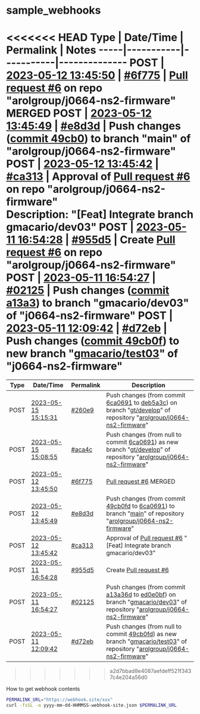 # sample_webhooks

<<<<<<< HEAD
Type | Date/Time | Permalink | Notes
-----|-----------|-----------|--------------
POST | [2023-05-12 13:45:50](2023-05-12-134550-webhook-site.json) | [#6f775](https://webhook.site/token/8dbfa1bc-03ff-46e4-a638-a6f7503e7334/request/6f775d81-43dc-4c28-86ab-9f667a9bb004/1) | [Pull request #6](https://bitbucket.org/arolgroup/j0664-ns2-firmware/pull-requests/6) on repo  "arolgroup/j0664-ns2-firmware" MERGED
POST | [2023-05-12 13:45:49](2023-05-12-134549-webhook-site.json) | [#e8d3d](https://webhook.site/token/8dbfa1bc-03ff-46e4-a638-a6f7503e7334/request/e8d3d556-14eb-41f1-abf5-e2ee03d15ab5/1) | Push changes ([commit 49cb0](https://bitbucket.org/arolgroup/j0664-ns2-firmware/commits/49cb0fd6590af14dbfb717d0e801f325362af5d9)) to branch "main" of "arolgroup/j0664-ns2-firmware"
POST | [2023-05-12 13:45:42](2023-05-12-134542-webhook-site.json) | [#ca313](https://webhook.site/#/8dbfa1bc-03ff-46e4-a638-a6f7503e7334/ca313f4f-715c-44a0-8416-810eb48d990e/1) | Approval of [Pull request #6](https://bitbucket.org/arolgroup/j0664-ns2-firmware/pull-requests/6) on repo "arolgroup/j0664-ns2-firmware"<br>Description: "[Feat] Integrate branch gmacario/dev03"
POST | [2023-05-11 16:54:28](2023-05-11-165428-webhook-site.json) | [#955d5](https://webhook.site/#/8dbfa1bc-03ff-46e4-a638-a6f7503e7334/955d568f-b6c4-4cbd-865d-96e98f9de22d/1) | Create [Pull request #6](https://bitbucket.org/arolgroup/j0664-ns2-firmware/pull-requests/6) on repo "arolgroup/j0664-ns2-firmware"
POST | [2023-05-11 16:54:27](2023-05-11-165427-webhook-site.json) | [#02125](https://webhook.site/#/8dbfa1bc-03ff-46e4-a638-a6f7503e7334/02125c1b-de30-451e-bb22-c206ba7aef57/1) | Push changes ([commit a13a3](https://bitbucket.org/arolgroup/j0664-ns2-firmware/commits/a13a36d2655a635df8a672f61b07fc3f1df25730)) to branch "gmacario/dev03" of "j0664-ns2-firmware"
POST | [2023-05-11 12:09:42](2023-05-11-120942-webhook-site.json) | [#d72eb](https://webhook.site/#/8dbfa1bc-03ff-46e4-a638-a6f7503e7334/d72eb8bd-0e82-4d28-ad51-51e56496f47b/1) | Push changes ([commit 49cb0f](https://bitbucket.org/arolgroup/j0664-ns2-firmware/commits/49cb0fd6590af14dbfb717d0e801f325362af5d9)) to new branch "[gmacario/test03](https://bitbucket.org/arolgroup/j0664-ns2-firmware/branch/gmacario/test03)" of "j0664-ns2-firmware"
=======
Type | Date/Time | Permalink | Description
-----|-----------|------|--------------
POST | [2023-05-15 15:15:31](2023-05-15-151531-webhook-site.json) | [#260e9](https://webhook.site/token/8dbfa1bc-03ff-46e4-a638-a6f7503e7334/request/260e9f6c-c04c-4b29-ba08-c243e4f25e72/raw) | Push changes (from commit [6ca0691](https://bitbucket.org/arolgroup/j0664-ns2-firmware/commits/6ca0691239785a619fa1dce7bf1073f50499cd60) to [deb5a3c](https://bitbucket.org/arolgroup/j0664-ns2-firmware/commits/deb5a3c03cd718680d5639bdceac9409f47f974c)) on branch "[gt/develop](https://bitbucket.org/arolgroup/j0664-ns2-firmware/branch/gt/develop)" of repository "[arolgroup/j0664-ns2-firmware](https://bitbucket.org/arolgroup/j0664-ns2-firmware/)"
POST | [2023-05-15 15:08:55](2023-05-15-150855-webhook-site.json) | [#aca4c](https://webhook.site/token/8dbfa1bc-03ff-46e4-a638-a6f7503e7334/request/aca4cc2e-e37b-4eef-b18a-63fd5301cfdc/raw) | Push changes (from null to commit [6ca0691](https://bitbucket.org/arolgroup/j0664-ns2-firmware/commits/6ca0691239785a619fa1dce7bf1073f50499cd60)) as new branch "[gt/develop](https://bitbucket.org/arolgroup/j0664-ns2-firmware/branch/gt/develop)" of repository "[arolgroup/j0664-ns2-firmware](https://bitbucket.org/arolgroup/j0664-ns2-firmware/)"
POST | [2023-05-12 13:45:50](2023-05-12-134550-webhook-site.json) | [#6f775](https://webhook.site/#/8dbfa1bc-03ff-46e4-a638-a6f7503e7334/request/6f775d81-43dc-4c28-86ab-9f667a9bb004/1) | [Pull request #6](https://bitbucket.org/arolgroup/j0664-ns2-firmware/pull-requests/6) MERGED
POST | [2023-05-12 13:45:49](2023-05-12-134549-webhook-site.json) | [#e8d3d](https://webhook.site/#/8dbfa1bc-03ff-46e4-a638-a6f7503e7334/request/e8d3d556-14eb-41f1-abf5-e2ee03d15ab5/1) | Push changes (from commit [49cb0fd](https://bitbucket.org/arolgroup/j0664-ns2-firmware/commits/49cb0fd6590af14dbfb717d0e801f325362af5d9) to [6ca0691](https://bitbucket.org/arolgroup/j0664-ns2-firmware/commits/6ca0691239785a619fa1dce7bf1073f50499cd60)) to branch "[main](https://bitbucket.org/arolgroup/j0664-ns2-firmware/branch/main)" of repository "[arolgroup/j0664-ns2-firmware](https://bitbucket.org/arolgroup/j0664-ns2-firmware/)"
POST | [2023-05-12 13:45:42](2023-05-12-134542-webhook-site.json) | [#ca313](https://webhook.site/#/8dbfa1bc-03ff-46e4-a638-a6f7503e7334/ca313f4f-715c-44a0-8416-810eb48d990e/1) | Approval of [Pull request #6](https://bitbucket.org/arolgroup/j0664-ns2-firmware/pull-requests/6) "[Feat] Integrate branch gmacario/dev03"
POST | [2023-05-11 16:54:28](2023-05-11-165428-webhook-site.json) | [#955d5](https://webhook.site/#/8dbfa1bc-03ff-46e4-a638-a6f7503e7334/955d568f-b6c4-4cbd-865d-96e98f9de22d/1) | Create [Pull request #6](https://bitbucket.org/arolgroup/j0664-ns2-firmware/pull-requests/6)
POST | [2023-05-11 16:54:27](2023-05-11-165427-webhook-site.json) | [#02125](https://webhook.site/#/8dbfa1bc-03ff-46e4-a638-a6f7503e7334/02125c1b-de30-451e-bb22-c206ba7aef57/1) | Push changes (from commit [a13a36d](https://bitbucket.org/arolgroup/j0664-ns2-firmware/commits/a13a36d2655a635df8a672f61b07fc3f1df25730) to [ed0e0bf](https://bitbucket.org/arolgroup/j0664-ns2-firmware/commits/ed0e0bfd9a94bcfab2b7bafb49a801be4eb9fbab)) on branch "[gmacario/dev03](https://bitbucket.org/arolgroup/j0664-ns2-firmware/branch/gmacario/dev03)" of repository "[arolgroup/j0664-ns2-firmware](https://bitbucket.org/arolgroup/j0664-ns2-firmware/)"
POST | [2023-05-11 12:09:42](2023-05-11-120942-webhook-site.json) | [#d72eb](https://webhook.site/#/8dbfa1bc-03ff-46e4-a638-a6f7503e7334/d72eb8bd-0e82-4d28-ad51-51e56496f47b/1) | Push changes (from null to commit [49cb0fd](https://bitbucket.org/arolgroup/j0664-ns2-firmware/commits/49cb0fd6590af14dbfb717d0e801f325362af5d9)) as new branch "[gmacario/test03](https://bitbucket.org/arolgroup/j0664-ns2-firmware/branch/gmacario/test03)" of repository "[arolgroup/j0664-ns2-firmware](https://bitbucket.org/arolgroup/j0664-ns2-firmware/)"
>>>>>>> a2d7bbad8e4087aefdeff521f3437c4e204a56d0

How to get webhook contents

```bash
PERMALINK_URL="https://webhook.site/xxx"
curl -fsSL -o yyyy-mm-dd-HHMMSS-webhook-site.json $PERMALINK_URL
```

<!-- EOF -->